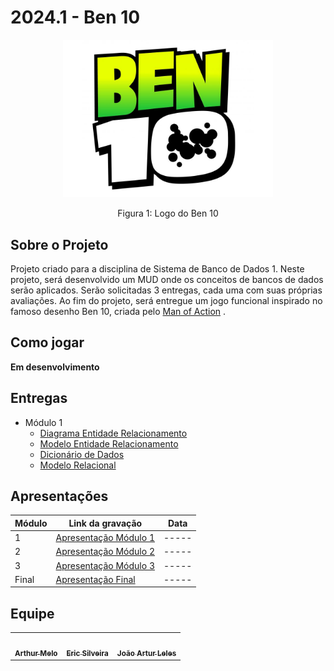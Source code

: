 # 2024.1 - Ben 10

<div align="center">
    <img src="assets\ben-10.jpg" style="width:35vw"/>
    <p> Figura 1: Logo do Ben 10</p> 
</div>

## Sobre o Projeto

Projeto criado para a disciplina de Sistema de Banco de Dados 1. Neste projeto, será desenvolvido um MUD onde os conceitos de bancos de dados serão aplicados. Serão solicitadas 3 entregas, cada uma com suas próprias avaliações. Ao fim do projeto, será entregue um jogo funcional inspirado no famoso desenho Ben 10, criada pelo [Man of Action](https://manofaction.tv/) .

## Como jogar

**Em desenvolvimento**

## Entregas
- Módulo 1
    - [Diagrama Entidade Relacionamento](./docs/modulo1/DER.md)
    - [Modelo Entidade Relacionamento](./docs/modulo1/MER.md)
    - [Dicionário de Dados](./docs/modulo1/DD.md)
    - [Modelo Relacional](./docs/modulo1/MR.md)

## Apresentações
| Módulo | Link da gravação        | Data       |
| ------ | ----------------------- | ---------- |
| 1      | [Apresentação Módulo 1](./docs/index.md) | ----- |
| 2      | [Apresentação Módulo 2](./docs/index.md) | ----- |
| 3      | [Apresentação Módulo 3](./docs/index.md) | ----- |
| Final  | [Apresentação Final](./docs/index.md)  | ----- |

## Equipe

<table>
  <tr>
    <td align="center"><a href="https://github.com/Arthrok"><img style="border-radius: 50%;" src="https://avatars.githubusercontent.com/u/98776585?v=4" width="100px;" alt=""/><br /><sub><b>Arthur Melo</b></sub></a><br />
    <td align="center"><a href="https://github.com/ericbky"><img style="border-radius: 50%;" src="https://avatars.githubusercontent.com/u/65634855?v=4" width="100px;" alt=""/><br /><sub><b>Eric Silveira</b></sub></a><br />
    <td align="center"><a href="https://github.com/joao-artl"><img style="border-radius: 50%;" src="https://avatars.githubusercontent.com/u/124414056?v=4" width="100px;" alt=""/><br /><sub><b>João Artur Leles</b></sub></a><br />
  </tr>
</table>